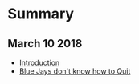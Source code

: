 # Summary

## March 10 2018

* [Introduction](README.md)
* [Blue Jays don't know how to Quit](_posts/2018-03-04-true-blue-jays-dont-know-how-to-quit.md)




